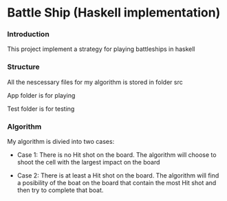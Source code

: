 # Battle Ship (Haskell implementation)

### Introduction
This project implement a strategy for playing battleships in haskell

### Structure
All the nescessary files for my algorithm is stored in folder src

App folder is for playing

Test folder is for testing

### Algorithm
My algorithm is divied into two cases:

- Case 1: There is no Hit shot on the board. The algorithm will choose to shoot the cell with the largest impact on the board

- Case 2: There is at least a Hit shot on the board. The algorithm will find a posibility of the boat on the board that contain the most Hit shot and then try to complete that boat.
